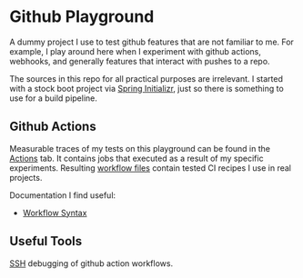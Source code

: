 # Github Playground
A dummy project I use to test github features that are not familiar to me. For example, I play around here when I experiment with github 
actions, webhooks, and generally features that interact with pushes to a repo.

The sources in this repo for all practical purposes are irrelevant. I started with a stock boot 
project via [Spring Initializr](https://start.spring.io/), just so there is something to use for 
a build pipeline.

## Github Actions
Measurable traces of my tests on this playground can be found in the [Actions](https://github.com/mrazjava/playground/actions) tab. It contains jobs that executed as a result of my specific experiments. Resulting [workflow files](https://github.com/mrazjava/playground/tree/master/.github/workflows) contain tested CI recipes I use in real projects.

Documentation I find useful:
- [Workflow Syntax](https://help.github.com/en/actions/reference/workflow-syntax-for-github-actions)


## Useful Tools
[SSH](https://github.com/marketplace/actions/debugging-with-tmate) debugging of github action workflows.
